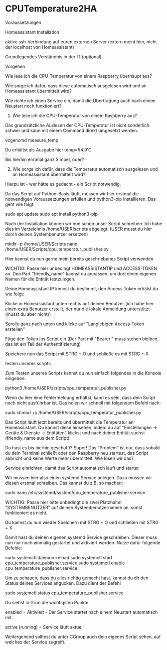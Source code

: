 # CPUTemperature2HA

Voraussetzungen

Homeassistant Installation

aktive ssh-Verbindung auf euren externen Server (extern meint hier, nicht der localhost von Homeassistant)

Grundlegendes Verständnis in der IT (optional)

Vorgehen

Wie lese ich die CPU-Temperatur von einem Raspberry überhaupt aus?

Wie sorge ich dafür, dass diese automatisch ausgelesen wird und an Homeassistant übermittelt wird?

Wie richte ich einen Service ein, damit die Übertragung auch nach einem Neustart noch funktioniert?

1. Wie lese ich die CPU-Temperatur von einem Raspberry aus?

Das grundsätzliche Auslesen der CPU-Temperatur ist nicht sonderlich schwer und kann mit einem Command direkt umgesetzt werden.

vcgencmd measure_temp

Du erhältst als Ausgabe hier temp=54.9'C

Bis hierhin erstmal ganz Simpel, oder?

2. Wie sorge ich dafür, dass die Temperatur automatisch ausgelesen und an Homeassistant übermittelt wird?

Hierzu ist - wer hätte es gedacht - ein Script notwendig.

Da das Script auf Python-Basis läuft, müssen wir hier erstmal die notwendigen Voraussetzungen erfüllen und python3-pip installieren. Das geht wie folgt:

sudo apt update
sudo apt install python3-pip

Nach der Installation können wir nun schon unser Script schreiben. Ich habe dies im Verzeichnis /home/USER/scripts abgelegt. (USER musst du hier durch deinen Systembenutzer ersetzen)

mkdir -p /home/USER/Scripts
nano /home/USER/Scripts/cpu_temperatur_publisher.py

Hier kannst du nun gerne mein bereits geschriebenes Script verwenden

WICHTIG: Passe hier unbedingt HOMEASSISTANTIP und ACCESS-TOKEN an. Den Part "friendly_name" kannst du anpassen, um dort einen eigenen Namen für die Entität festzulegen.

Deine Homeassistant IP kennst du bestimmt, den Access Token erhälst du wie folgt:

Klicke in Homeassistant unten rechts auf deinen Benutzer (ich habe hier einen extra Benutzer erstellt, der nur die lokale Anmeldung unterstützt (musst du aber nicht))

Scrolle ganz nach unten und klicke auf "Langlebigen Access-Token erstellen"

Füge den Token ins Script ein (Der Part mit "Bearer " muss stehen bleiben, das ist ein Teil der Authentifizierung)

Speichere nun das Script mit STRG + O und schließe es mit STRG + X

testen unseres scripts

Zum Testen unseres Scripts kannst du nun einfach folgendes in die Konsole eingeben:

python3 /home/USER/scripts/cpu_temperatur_publisher.py

Wenn du hier eine Fehlermeldung erhältst, kann es sein, dass dein Script noch nicht ausführbar ist. Das holen wir schnell mit folgendem Befehl nach:

sudo chmod +x /home/USER/scripts/cpu_temperatur_publisher.py

Das Script läuft jetzt bereits und übermittelt die Temperatur an Homeassistant. Du kannst diese einsehen, indem du auf "Einstellungen → Geräte & Dienste → Entitäten" klickst und nach deiner Entität suchst (friendly_name aus dem Script)

Du hast es bis hierhin geschafft? Super! Das "Problem" ist nur, dass sobald du dein Terminal schließt oder den Raspberry neu startest, das Script abbricht und keine Werte mehr übermittelt. Wie lösen wir das?

Service einrichten, damit das Script automatisch läuft und startet

Wir müssen hier also einen systemd Service anlegen. Dazu müssen wir diesen erstmal schreiben. Das kannst du z.B. so machen:

sudo nano /etc/systemd/system/cpu_temperature_publisher.service

WICHTIG: Passe hier bitte unbedingt die zwei Platzhalter "SYSTEMBENUTZER" auf deinen Systembenutzernamen an, sonst funktioniert es nicht.

Du kannst du nun wieder Speichern mit STRG + O und schließen mit STRG + X

Damit hast du deinen eigenen systemd Service geschrieben. Dieser muss nun nur noch einmalig gestartet und aktiviert werden. Nutze dafür folgende Befehle:

sudo systemctl daemon-reload
sudo systemctl start cpu_temperature_publisher.service
sudo systemctl enable cpu_temperature_publisher.service

Um zu schauen, dass du alles richtig gemacht hast, kannst du dir den Status deines Services angucken. Dazu dient der Befehl

sudo systemctl status cpu_temperature_publisher.service

Du siehst in Grün die wichtigsten Punkte

enabled = Aktiviert - Der Service startet nach einem Neustart automatisch mit.

active (running) = Service läuft aktuell

Weitergehend solltest du unter CGroup auch dein eigenes Script sehen, auf welches der Service zugreift.
